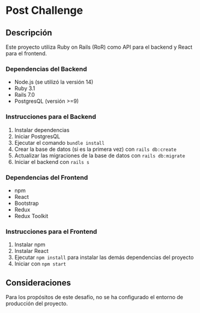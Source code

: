 # Post Challenge

## Descripción
Este proyecto utiliza Ruby on Rails (RoR) como API para el backend y React para el frontend.

### Dependencias del Backend
- Node.js (se utilizó la versión 14)
- Ruby 3.1
- Rails 7.0
- PostgresQL (versión >=9)

### Instrucciones para el Backend
1. Instalar dependencias
2. Iniciar PostgresQL
3. Ejecutar el comando `bundle install`
4. Crear la base de datos (si es la primera vez) con `rails db:create`
5. Actualizar las migraciones de la base de datos con `rails db:migrate`
6. Iniciar el backend con `rails s`

### Dependencias del Frontend
- npm
- React
- Bootstrap
- Redux
- Redux Toolkit

### Instrucciones para el Frontend
1. Instalar npm
2. Instalar React
3. Ejecutar `npm install` para instalar las demás dependencias del proyecto
4. Iniciar con `npm start`

## Consideraciones
Para los propósitos de este desafío, no se ha configurado el entorno de producción del proyecto.

